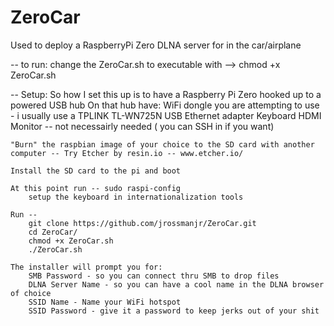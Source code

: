 # ZeroCar
Used to deploy a RaspberryPi Zero DLNA server for in the car/airplane

-- to run:
    change the ZeroCar.sh to executable with --> chmod +x ZeroCar.sh
    
-- Setup:
    So how I set this up is to have a Raspberry Pi Zero hooked up to a powered USB hub 
        On that hub have: 
            WiFi dongle you are attempting to use - i usually use a TPLINK TL-WN725N
            USB Ethernet adapter
            Keyboard
            HDMI Monitor -- not necessairly needed ( you can SSH in if you want)
    
    "Burn" the raspbian image of your choice to the SD card with another computer -- Try Etcher by resin.io -- www.etcher.io/
    
    Install the SD card to the pi and boot
    
    At this point run -- sudo raspi-config
        setup the keyboard in internationalization tools 
    
    Run -- 
        git clone https://github.com/jrossmanjr/ZeroCar.git
        cd ZeroCar/
        chmod +x ZeroCar.sh
        ./ZeroCar.sh
        
    The installer will prompt you for:
        SMB Password - so you can connect thru SMB to drop files
        DLNA Server Name - so you can have a cool name in the DLNA browser of choice
        SSID Name - Name your WiFi hotspot
        SSID Password - give it a password to keep jerks out of your shit
        
    

